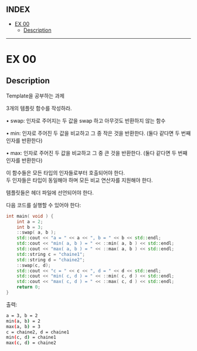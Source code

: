 ## INDEX

- [EX 00](#ex-00)
	- [Description](#description)

---
# EX 00

## Description

Template을 공부하는 과제

3개의 템플릿 함수를 작성하라.   

• swap: 인자로 주어지는 두 값을 swap 하고 아무것도 반환하지 않는 함수   

• min: 인자로 주어진 두 값을 비교하고 그 중 작은 것을 반환한다. (둘다 같다면 두 번째 인자를 반환한다)   

• max: 인자로 주어진 두 값을 비교하고 그 중 큰 것을 반환한다. (둘다 같다면 두 번째 인자를 반환한다)   

이 함수들은 모든 타입의 인자들로부터 호출되어야 한다.   
두 인자들은 타입이 동일해야 하며 모든 비교 연산자를 지원해야 한다.    

템플릿들은 헤더 파일에 선언되어야 한다.    

다음 코드를 실행할 수 있어야 한다:   
```c++
int main( void ) {
	int a = 2;
	int b = 3;
	::swap( a, b );
	std::cout << "a = " << a << ", b = " << b << std::endl;
	std::cout << "min( a, b ) = " << ::min( a, b ) << std::endl;
	std::cout << "max( a, b ) = " << ::max( a, b ) << std::endl;
	std::string c = "chaine1";
	std::string d = "chaine2";
	::swap(c, d);
	std::cout << "c = " << c << ", d = " << d << std::endl;
	std::cout << "min( c, d ) = " << ::min( c, d ) << std::endl;
	std::cout << "max( c, d ) = " << ::max( c, d ) << std::endl;
	return 0;
}
```

출력:   
```bash
a = 3, b = 2
min(a, b) = 2
max(a, b) = 3
c = chaine2, d = chaine1
min(c, d) = chaine1
max(c, d) = chaine2
```